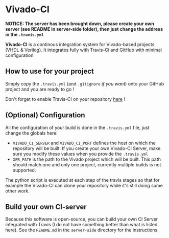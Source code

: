 # Vivado-CI

**NOTICE: The server has been brought down, please create your own server (see README in server-side folder), then just change the address in the `.travis.yml`**


**Vivado-CI** is a continous integration system for Vivado-based projects (VHDL & Verilog). It integrates fully with Travis-Ci and GitHub with minimal configuration

## How to use for your project
Simply copy the `.travis.yml` (and `.gitignore` *if you want*) onto your GitHub project and you are ready to go !

Don't forget to enable Travis-CI on your repository [here](https://travis-ci.org/profile) !

## (Optional) Configuration

All the configuration of your build is done in the `.travis.yml` file, just change the globals here:

- `VIVADO_CI_SERVER` and `VIVADO_CI_PORT` defines the host on which the repository will be built. If you create your own Vivado-CI Server, make sure you modify these values when you provide the `.travis.yml`
- `XPR_PATH` is the path to the Vivado project which will be built. This path should match one and only one project, currently multiple builds is not supported.

The python script is executed at each step of the travis stages so that for example the Vivado-CI can clone your repository while it's still doing some other work.

## Build your own CI-server

Because this software is open-source, you can build your own CI Server integrated with Travis (I do not have something better than what is listed here).
See the `README.md` in the `server-side` directory for the instructions.